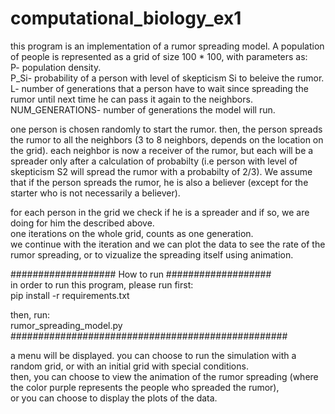 # computational_biology_ex1

this program is an implementation of a rumor spreading model. A population of people is represented as a grid of size 100 * 100, with parameters as:  
P- population density.  
P_Si- probability of a person with level of skepticism Si to beleive the rumor.  
L- number of generations that a person have to wait since spreading the rumor until next time he can pass it again to the neighbors.  
NUM_GENERATIONS- number of generations the model will run.  

one person is chosen randomly to start the rumor. then, the person spreads the rumor to all the neighbors (3 to 8 neighbors, depends on the location on the grid). each neighbor is now a receiver of the rumor, but each will be a spreader only after a calculation of probabilty (i.e person with level of skepticism S2 will spread the rumor with a probabilty of 2/3). We assume that if the person spreads the rumor, he is also a believer (except for the starter who is not necessarily a believer).  

for each person in the grid we check if he is a spreader and if so, we are doing for him the described above.  
one iterations on the whole grid, counts as one generation.  
we continue with the iteration and we can plot the data to see the rate of the rumor spreading, or to vizualize the spreading itself using animation.  


################### How to run ###################   
in order to run this program, please run first:  
pip install -r requirements.txt  

then, run:  
rumor_spreading_model.py   
##################################################  

a menu will be displayed. you can choose to run the simulation with a random grid, or with an initial grid with special conditions.   
then, you can choose to view the animation of the rumor spreading (where the color purple represents the people who spreaded the rumor),   
or you can choose to display the plots of the data.   
